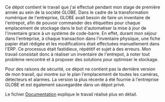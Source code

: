 Ce dépot contient le travail que j'ai effectué pendant mon stage de première année au sein de la société GLOBE.
Dans le cadre de la transformation numérique de l'entreprise, GLOBE avait besoin de faire un inventaire de l'entrepot, afin de pouvoir commander des étiquettes pour chaque emplacement de stockage dans le but d'automatiser la mise à jour de l'inventaire grace à un système de code-barre.
En effet, durant mon séjour dans l'entreprise, à chaque transaction dans l'inventaire physique, une fiche papier était rédigée et les modifications était effectuées manuellement dans l'ERP. Ce processus était fastidieux, répétitif et sujet à des erreurs.
Mon travail consistait donc à réaliser un inventaire de l'entrepot, à noter tout problème rencontré et à proposer des solutions pour optimiser le stockage.

Pour des raisons de sécurité, ce dépot ne contient pas la dernière version de mon travail, qui montre sur le plan l'emplacement de toutes les caméras, détecteurs et alarmes. La version la plus récente à été fournie à l'entreprise GLOBE et est également sauvegardée dans un dépot privé.

Le fichier [Documentation](./documentation.md) explique le travail réalisé plus en détail.
